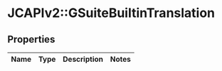 # JCAPIv2::GSuiteBuiltinTranslation

## Properties
Name | Type | Description | Notes
------------ | ------------- | ------------- | -------------

